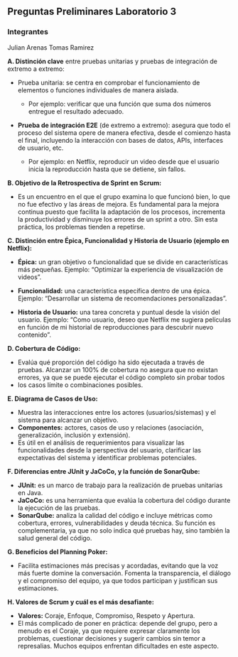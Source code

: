 ## Preguntas Preliminares Laboratorio 3
### Integrantes
 Julian Arenas
 Tomas Ramirez


**A. Distinción clave** entre pruebas unitarias y pruebas de integración de extremo a extremo:
- Prueba unitaria: se centra en comprobar el funcionamiento de elementos o funciones individuales de manera aislada. 
  -   Por ejemplo: verificar que una función que suma dos números entregue el resultado adecuado.

- **Prueba de integración E2E** (de extremo a extremo): asegura que todo el proceso del sistema opere de manera efectiva, 
  desde el comienzo hasta el final, incluyendo la interacción con bases de datos, APIs, interfaces de usuario, etc. 
  - Por ejemplo: en Netflix, reproducir un video desde que el usuario inicia la reproducción hasta que se detiene, sin fallos.

**B. Objetivo de la Retrospectiva de Sprint en Scrum:**
- Es un encuentro en el que el grupo examina lo que funcionó bien, lo que no fue efectivo y las áreas de mejora.
 Es fundamental para la mejora continua puesto que facilita la adaptación de los procesos, incrementa la productividad 
 y disminuye los errores de un sprint a otro. Sin esta práctica, los problemas tienden a repetirse.

**C. Distinción entre Épica, Funcionalidad y Historia de Usuario (ejemplo en Netflix):**
- **Épica:** un gran objetivo o funcionalidad que se divide en características más pequeñas.
Ejemplo: “Optimizar la experiencia de visualización de videos”.

- **Funcionalidad:** una característica específica dentro de una épica.
Ejemplo: “Desarrollar un sistema de recomendaciones personalizadas”.

- **Historia de Usuario:** una tarea concreta y puntual desde la visión del usuario.
Ejemplo: “Como usuario, deseo que Netflix me sugiera películas en función de mi historial de reproducciones para descubrir nuevo contenido”.

**D. Cobertura de Código:**
- Evalúa qué proporción del código ha sido ejecutada a través de pruebas.
Alcanzar un 100% de cobertura no asegura que no existan errores, ya que se puede ejecutar el código completo sin probar todos 
- los casos límite o combinaciones posibles.

**E. Diagrama de Casos de Uso:**
- Muestra las interacciones entre los actores (usuarios/sistemas) y el sistema para alcanzar un objetivo.
- **Componentes:** actores, casos de uso y relaciones (asociación, generalización, inclusión y extensión).
- Es útil en el análisis de requerimientos para visualizar las funcionalidades desde la perspectiva del usuario, clarificar las 
expectativas del sistema y identificar problemas potenciales.

**F. Diferencias entre JUnit y JaCoCo, y la función de SonarQube:**
- **JUnit:** es un marco de trabajo para la realización de pruebas unitarias en Java.
- **JaCoCo:** es una herramienta que evalúa la cobertura del código durante la ejecución de las pruebas.
- **SonarQube:** analiza la calidad del código e incluye métricas como cobertura, errores, vulnerabilidades y deuda técnica. Su función 
es complementaria, ya que no solo indica qué pruebas hay, sino también la salud general del código.

**G. Beneficios del Planning Poker:**
- Facilita estimaciones más precisas y acordadas, evitando que la voz más fuerte domine la conversación.
 Fomenta la transparencia, el diálogo y el compromiso del equipo, ya que todos participan y justifican sus estimaciones.

**H. Valores de Scrum y cuál es el más desafiante:**
- **Valores:** Coraje, Enfoque, Compromiso, Respeto y Apertura.
- El más complicado de poner en práctica: depende del grupo, pero a menudo es el Coraje, ya que requiere expresar claramente 
los problemas, cuestionar decisiones y sugerir cambios sin temor a represalias. Muchos equipos enfrentan dificultades en este aspecto.
